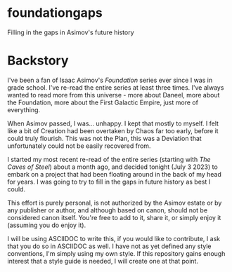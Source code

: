 # foundationgaps
Filling in the gaps in Asimov's future history

# Backstory
I've been a fan of Isaac Asimov's _Foundation_ series ever since I was in grade school. I've re-read the entire series
at least three times. I've always wanted to read more from this universe - more about Daneel, more about the Foundation,
more about the First Galactic Empire, just more of everything.

When Asimov passed, I was... unhappy. I kept that mostly to myself. I felt like a bit of Creation had been
overtaken by Chaos far too early, before it could truly flourish. This was not the Plan, this was a Deviation that
unfortunately could not be easily recovered from.

I started my most recent re-read of the entire series (starting with _The Caves of Steel_) about a month ago, and decided
tonight (July 3 2023) to embark on a project that had been floating around in the back of my head for years. I was going
to try to fill in the gaps in future history as best I could. 

This effort is purely personal, is not authorized by the Asimov estate or by any publisher or author, and although based
on canon, should not be considered canon itself. You're free to add to it, share it, or simply enjoy it (assuming you do
enjoy it). 

I will be using ASCIIDOC to write this, if you would like to contribute, I ask that you do so in ASCIIDOC as well. I
have not as yet defined any style conventions, I'm simply using my own style. If this repository gains enough interest
that a style guide is needed, I will create one at that point.
